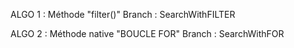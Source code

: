 ALGO 1 : Méthode "filter()"
Branch : SearchWithFILTER

ALGO 2 : Méthode native "BOUCLE FOR"
Branch : SearchWithFOR
